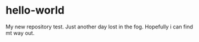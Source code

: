# hello-world
My new repository test.
Just another day lost in the fog.
Hopefully i can find mt way out.
